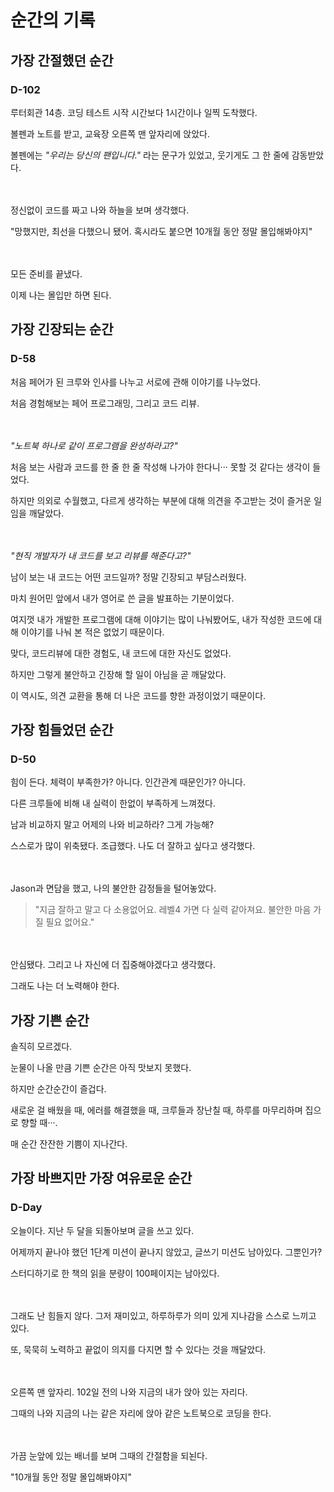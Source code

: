 # 순간의 기록

## 가장 간절했던 순간
### D-102
루터회관 14층. 코딩 테스트 시작 시간보다 1시간이나 일찍 도착했다.

볼펜과 노트를 받고, 교육장 오른쪽 맨 앞자리에 앉았다.

볼펜에는 _"우리는 당신의 팬입니다."_ 라는 문구가 있었고, 웃기게도 그 한 줄에 감동받았다.

　

정신없이 코드를 짜고 나와 하늘을 보며 생각했다.

"망했지만, 최선을 다했으니 됐어. 혹시라도 붙으면 10개월 동안 정말 몰입해봐야지"

　

모든 준비를 끝냈다.

이제 나는 몰입만 하면 된다.


## 가장 긴장되는 순간
### D-58
처음 페어가 된 크루와 인사를 나누고 서로에 관해 이야기를 나누었다.

처음 경험해보는 페어 프로그래밍, 그리고 코드 리뷰.

　

_"노트북 하나로 같이 프로그램을 완성하라고?"_

처음 보는 사람과 코드를 한 줄 한 줄 작성해 나가야 한다니··· 못할 것 같다는 생각이 들었다.

하지만 의외로 수월했고, 다르게 생각하는 부분에 대해 의견을 주고받는 것이 즐거운 일임을 깨달았다.

　

_"현직 개발자가 내 코드를 보고 리뷰를 해준다고?"_

남이 보는 내 코드는 어떤 코드일까? 정말 긴장되고 부담스러웠다. 

마치 원어민 앞에서 내가 영어로 쓴 글을 발표하는 기분이었다.

여지껏 내가 개발한 프로그램에 대해 이야기는 많이 나눠봤어도, 내가 작성한 코드에 대해 이야기를 나눠 본 적은 없었기 때문이다. 

맞다, 코드리뷰에 대한 경험도, 내 코드에 대한 자신도 없었다.

하지만 그렇게 불안하고 긴장해 할 일이 아님을 곧 깨달았다.

이 역시도, 의견 교환을 통해 더 나은 코드를 향한 과정이었기 때문이다.

## 가장 힘들었던 순간
### D-50
힘이 든다. 체력이 부족한가? 아니다. 인간관계 때문인가? 아니다.

다른 크루들에 비해 내 실력이 한없이 부족하게 느껴졌다.

남과 비교하지 말고 어제의 나와 비교하라? 그게 가능해?

스스로가 많이 위축됐다. 조급했다. 나도 더 잘하고 싶다고 생각했다.

　

Jason과 면담을 했고, 나의 불안한 감정들을 털어놓았다.

> "지금 잘하고 말고 다 소용없어요. 레벨4 가면 다 실력 같아져요. 불안한 마음 가질 필요 없어요."

　
 
안심됐다. 그리고 나 자신에 더 집중해야겠다고 생각했다.

그래도 나는 더 노력해야 한다.

## 가장 기쁜 순간
솔직히 모르겠다.

눈물이 나올 만큼 기쁜 순간은 아직 맛보지 못했다. 

하지만 순간순간이 즐겁다.

새로운 걸 배웠을 때, 에러를 해결했을 때, 크루들과 장난칠 때, 하루를 마무리하며 집으로 향할 때···.

매 순간 잔잔한 기쁨이 지나간다.

## 가장 바쁘지만 가장 여유로운 순간
### D-Day
오늘이다. 지난 두 달을 되돌아보며 글을 쓰고 있다. 

어제까지 끝나야 했던 1단계 미션이 끝나지 않았고, 글쓰기 미션도 남아있다. 그뿐인가?

스터디하기로 한 책의 읽을 분량이 100페이지는 남아있다. 

　

그래도 난 힘들지 않다. 그저 재미있고, 하루하루가 의미 있게 지나감을 스스로 느끼고 있다.  

또, 묵묵히 노력하고 끝없이 의지를 다지면 할 수 있다는 것을 깨달았다.

　
 
오른쪽 맨 앞자리. 102일 전의 나와 지금의 내가 앉아 있는 자리다.

그때의 나와 지금의 나는 같은 자리에 앉아 같은 노트북으로 코딩을 한다.

　

가끔 눈앞에 있는 배너를 보며 그때의 간절함을 되뇐다.

"10개월 동안 정말 몰입해봐야지"
